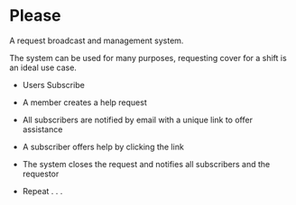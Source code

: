 Please
======

A request broadcast and management system.

The system can be used for many purposes, requesting cover for a shift is an ideal use case.

* Users Subscribe

* A member creates a help request

* All subscribers are notified by email with a unique link to offer assistance

* A subscriber offers help by clicking the link

* The system closes the request and notifies all subscribers and the requestor

* Repeat . . .
